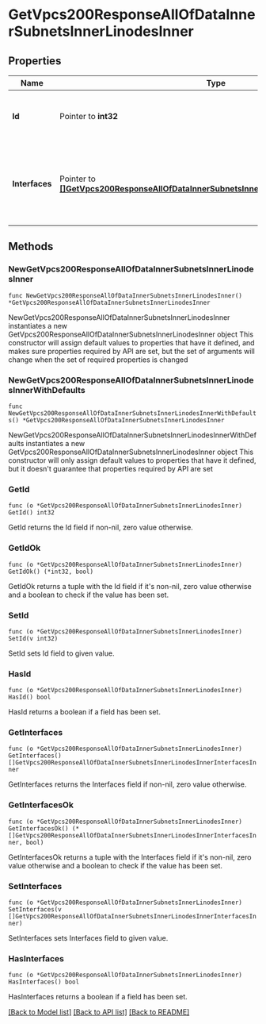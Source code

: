 # GetVpcs200ResponseAllOfDataInnerSubnetsInnerLinodesInner

## Properties

Name | Type | Description | Notes
------------ | ------------- | ------------- | -------------
**Id** | Pointer to **int32** | ID of a Linode assigned to the VPC Subnet. | [optional] 
**Interfaces** | Pointer to [**[]GetVpcs200ResponseAllOfDataInnerSubnetsInnerLinodesInnerInterfacesInner**](GetVpcs200ResponseAllOfDataInnerSubnetsInnerLinodesInnerInterfacesInner.md) | VPC purpose interfaces with the subnet&#39;s &#x60;subnet_id&#x60; assigned to the Linode. | [optional] 

## Methods

### NewGetVpcs200ResponseAllOfDataInnerSubnetsInnerLinodesInner

`func NewGetVpcs200ResponseAllOfDataInnerSubnetsInnerLinodesInner() *GetVpcs200ResponseAllOfDataInnerSubnetsInnerLinodesInner`

NewGetVpcs200ResponseAllOfDataInnerSubnetsInnerLinodesInner instantiates a new GetVpcs200ResponseAllOfDataInnerSubnetsInnerLinodesInner object
This constructor will assign default values to properties that have it defined,
and makes sure properties required by API are set, but the set of arguments
will change when the set of required properties is changed

### NewGetVpcs200ResponseAllOfDataInnerSubnetsInnerLinodesInnerWithDefaults

`func NewGetVpcs200ResponseAllOfDataInnerSubnetsInnerLinodesInnerWithDefaults() *GetVpcs200ResponseAllOfDataInnerSubnetsInnerLinodesInner`

NewGetVpcs200ResponseAllOfDataInnerSubnetsInnerLinodesInnerWithDefaults instantiates a new GetVpcs200ResponseAllOfDataInnerSubnetsInnerLinodesInner object
This constructor will only assign default values to properties that have it defined,
but it doesn't guarantee that properties required by API are set

### GetId

`func (o *GetVpcs200ResponseAllOfDataInnerSubnetsInnerLinodesInner) GetId() int32`

GetId returns the Id field if non-nil, zero value otherwise.

### GetIdOk

`func (o *GetVpcs200ResponseAllOfDataInnerSubnetsInnerLinodesInner) GetIdOk() (*int32, bool)`

GetIdOk returns a tuple with the Id field if it's non-nil, zero value otherwise
and a boolean to check if the value has been set.

### SetId

`func (o *GetVpcs200ResponseAllOfDataInnerSubnetsInnerLinodesInner) SetId(v int32)`

SetId sets Id field to given value.

### HasId

`func (o *GetVpcs200ResponseAllOfDataInnerSubnetsInnerLinodesInner) HasId() bool`

HasId returns a boolean if a field has been set.

### GetInterfaces

`func (o *GetVpcs200ResponseAllOfDataInnerSubnetsInnerLinodesInner) GetInterfaces() []GetVpcs200ResponseAllOfDataInnerSubnetsInnerLinodesInnerInterfacesInner`

GetInterfaces returns the Interfaces field if non-nil, zero value otherwise.

### GetInterfacesOk

`func (o *GetVpcs200ResponseAllOfDataInnerSubnetsInnerLinodesInner) GetInterfacesOk() (*[]GetVpcs200ResponseAllOfDataInnerSubnetsInnerLinodesInnerInterfacesInner, bool)`

GetInterfacesOk returns a tuple with the Interfaces field if it's non-nil, zero value otherwise
and a boolean to check if the value has been set.

### SetInterfaces

`func (o *GetVpcs200ResponseAllOfDataInnerSubnetsInnerLinodesInner) SetInterfaces(v []GetVpcs200ResponseAllOfDataInnerSubnetsInnerLinodesInnerInterfacesInner)`

SetInterfaces sets Interfaces field to given value.

### HasInterfaces

`func (o *GetVpcs200ResponseAllOfDataInnerSubnetsInnerLinodesInner) HasInterfaces() bool`

HasInterfaces returns a boolean if a field has been set.


[[Back to Model list]](../README.md#documentation-for-models) [[Back to API list]](../README.md#documentation-for-api-endpoints) [[Back to README]](../README.md)


